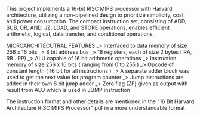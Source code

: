 This project implements a 16-bit RISC MIPS processor with Harvard architecture, utilizing a non-pipelined design to prioritize simplicity, cost, and power consumption.
The compact instruction set, consisting of ADD, SUB, OR, AND, JZ, LOAD, and STORE operations, enables efficient arithmetic, logical, data transfer, and conditional operations.

MICROARCHITECUTRAL FEATURES
_> Interfaced to data memory of size 256 x 16 bits
_> 8 bit address bus
_> 16 registers, each of size 2 bytes ( RA, RB…RP)
_> ALU capable of 16 bit arithmetic operations
_> Instruction memory of size 256 x 16 bits ( ranging from 0 to 255 )
_> Opcode of constant length ( 16 bit for all instructions )
_> A separate adder block was used to get the next value for program counter
_> Jump instructions are added in their own 8 bit jump adder
_> Zero flag (ZF) given as output with result from ALU which is used in JUMP instruction

The instruction format and other details are mentioned in the "16 Bit Harvard Architecture RISC MIPS Processor" pdf in a more understandable format
